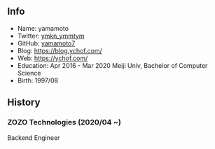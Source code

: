 ## Info
- Name: yamamoto  
- Twitter: [ymkn_ymmtym](https://twitter.com/ymkn_ymmtym)  
- GitHub: [yamamoto7](https://github.com/yamamoto7)  
- Blog: https://blog.ychof.com/  
- Web: https://ychof.com/  
- Education: Apr 2016 - Mar 2020 Meiji Univ, Bachelor of Computer Science  
- Birth: 1997/08  
  
## History  
### ZOZO Technologies (2020/04 ~)
Backend Engineer  

